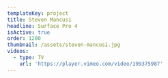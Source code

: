 ```yaml
---
templateKey: project
title: Steven Mancusi
headline: Surface Pro 4
isActive: true
order: 1200
thumbnail: /assets/steven-mancusi.jpg
videos:
  - type: TV
    url: 'https://player.vimeo.com/video/199375987'
---
```

